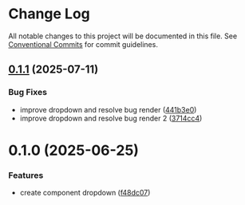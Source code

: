 # Change Log

All notable changes to this project will be documented in this file.
See [Conventional Commits](https://conventionalcommits.org) for commit guidelines.

## [0.1.1](https://github.com/Flash-Global66/global-design-system/compare/@flash-global66/g-roving-focus-group@0.1.0...@flash-global66/g-roving-focus-group@0.1.1) (2025-07-11)


### Bug Fixes

* improve dropdown and resolve bug render ([441b3e0](https://github.com/Flash-Global66/global-design-system/commit/441b3e0f100f5ced3b416f0540aa8201802aa4e6))
* improve dropdown and resolve bug render 2 ([3714cc4](https://github.com/Flash-Global66/global-design-system/commit/3714cc478f83a0e28b846cc58fdb4f1697032eb6))





# 0.1.0 (2025-06-25)


### Features

* create component dropdown ([f48dc07](https://github.com/Flash-Global66/global-design-system/commit/f48dc076d148ea5728e5de85a9b30a9d8fa255a6))
